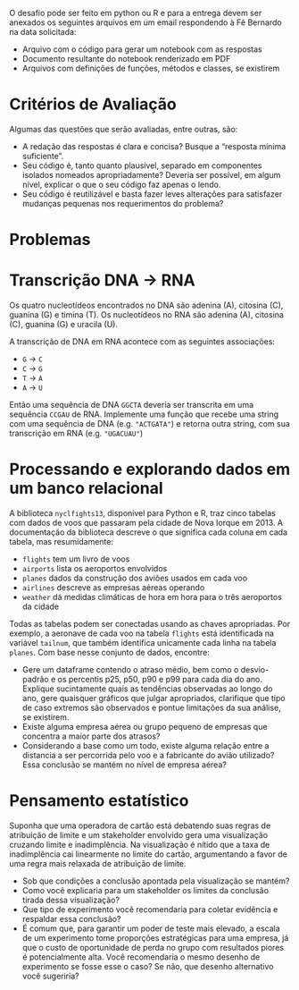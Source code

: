 O desafio pode ser feito em python ou R e para a entrega devem ser anexados os seguintes arquivos em um email respondendo à Fê Bernardo na data solicitada:

- Arquivo com o código para gerar um notebook com as respostas
- Documento resultante do notebook renderizado em PDF
- Arquivos com definições de funções, métodos e classes, se existirem

# Critérios de Avaliação

Algumas das questões que serão avaliadas, entre outras, são:

- A redação das respostas é clara e concisa? Busque a “resposta mínima suficiente”.
- Seu código é, tanto quanto plausível, separado em componentes isolados nomeados apropriadamente? Deveria ser possível, em algum nível, explicar o que o seu código faz apenas o lendo.
- Seu código é reutilizável e basta fazer leves alterações para satisfazer mudanças pequenas nos requerimentos do problema?

# Problemas

# Transcrição DNA → RNA

Os quatro nucleotídeos encontrados no DNA são adenina (A), citosina (C), guanina (G) e timina (T). Os nucleotídeos no RNA são adenina (A), citosina (C), guanina (G) e uracila (U). 

A transcrição de DNA em RNA acontece com as seguintes associações:

- `G` -> `C`
- `C` -> `G`
- `T` -> `A`
- `A` -> `U`

Então uma sequência de DNA `GGCTA` deveria ser transcrita em uma sequência `CCGAU` de RNA. Implemente uma função que recebe uma string com uma sequência de DNA (e.g. `"ACTGATA"`) e retorna outra string, com sua transcrição em RNA (e.g. `"UGACUAU"`)

# Processando e explorando dados em um banco relacional

A biblioteca `nyclfights13`, disponível para Python e R, traz cinco tabelas com dados de voos que passaram pela cidade de Nova Iorque em 2013. A documentação da biblioteca descreve o que significa cada coluna em cada tabela, mas resumidamente:

- `flights` tem um livro de voos
- `airports` lista os aeroportos envolvidos
- `planes` dados da construção dos aviões usados em cada voo
- `airlines` descreve as empresas aéreas operando
- `weather` dá medidas climáticas de hora em hora para o três aeroportos da cidade

Todas as tabelas podem ser conectadas usando as chaves apropriadas. Por exemplo, a aeronave de cada voo na tabela `flights` está identificada na variável `tailnum`, que também identifica unicamente cada linha na tabela `planes`. Com base nesse conjunto de dados, encontre:

- Gere um dataframe contendo o atraso médio, bem como o desvio-padrão e os percentis p25, p50, p90 e p99 para cada dia do ano. Explique sucintamente quais as tendências observadas ao longo do ano, gere quaisquer gráficos que julgar apropriados, clarifique que tipo de caso extremos são observados e pontue limitações da sua análise, se existirem.
- Existe alguma empresa aérea ou grupo pequeno de empresas que concentra a maior parte dos atrasos?
- Considerando a base como um todo, existe alguma relação entre a distancia a ser percorrida pelo voo e a fabricante do avião utilizado? Essa conclusão se mantém no nível de empresa aérea?

# Pensamento estatístico

Suponha que uma operadora de cartão está debatendo suas regras de atribuição de limite e um stakeholder envolvido gera uma visualização cruzando limite e inadimplência. Na visualização é nítido que a taxa de inadimplência cai linearmente no limite do cartão, argumentando a favor de uma regra mais relaxada de atribuição de limite.

- Sob que condições a conclusão apontada pela visualização se mantém?
- Como você explicaria para um stakeholder os limites da conclusão tirada dessa visualização?
- Que tipo de experimento você recomendaria para coletar evidência e respaldar essa conclusão?
- É comum que, para garantir um poder de teste mais elevado, a escala de um experimento tome proporções estratégicas para uma empresa, já que o custo de oportunidade de perda no grupo com resultados piores é potencialmente alta. Você recomendaria o mesmo desenho de experimento se fosse esse o caso? Se não, que desenho alternativo você sugeriria?

